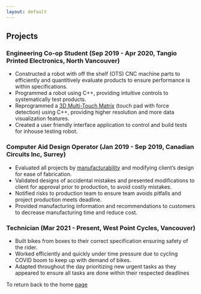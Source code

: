```yaml
---
layout: default
---
```


## Projects

### Engineering Co-op Student (Sep 2019 - Apr 2020, Tangio Printed Electronics, North Vancouver)

*	Constructed a robot with off the shelf (OTS) CNC machine parts to efficiently and quantitively evaluate products to ensure performance is within specifications.
*	Programmed a robot using C++, providing intuitive controls to systematically test products.
*	Reprogrammed a [3D Multi-Touch Matrix](https://www.tangio.ca/multi-touch-neo-sensing) (touch pad with force detection) using C++, providing higher resolution and more data visualization features.
*	Created a user friendly interface application to control and build tests for inhouse testing robot.

### Computer Aid Design Operator (Jan 2019 - Sep 2019, Canadian Circuits Inc, Surrey)

*	Evaluated all projects by [manufacturability](https://www.canadiancircuits.com/capabilities/) and modifying client’s design for ease of fabrication.
*	Validated designs of accidental mistakes and presented modifications to client for approval prior to production, to avoid costly mistakes.
*	Notified risks to production team to ensure team avoids pitfalls and project production meets deadline.
*	Provided manufacturing information and recommendations to customers to decrease manufacturing time and reduce cost.

### Technician (Mar 2021 - Present, West Point Cycles, Vancouver)

*	Built bikes from boxes to their correct specification ensuring safety of the rider.
*	Worked efficiently and quickly under time pressure due to cycling COVID boom to keep up with demand of bikes.
*	Adapted throughout the day prioritizing new urgent tasks as they appeared to ensure all tasks are done within their respected deadlines

To return back to the home [page](./)
